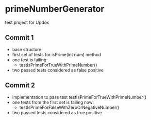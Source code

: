 # primeNumberGenerator
 test project for Updox

## Commit 1
  - base structure
  - first set of tests for isPrime(int num) method
  - one test is failing:
    - testIsPrimeForTrueWithPrimeNumber()
  - two passed tests considered as false positive
    
## Commit 2
  - implementation to pass test testIsPrimeForTrueWithPrimeNumber()
  - one tests from the first set is failing now:
    - testIsPrimeForFalseWithZeroOrNegativeNumber()
  - two passed tests considered as true positive

